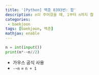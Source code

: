 ```yaml
---
title: '[Python] 백준 8393번: 합'
description: n이 주어졌을 때, 1부터 n까지 합
categories:
 - baekjoon
tags: [baekjoon, 백준]
mathjax: enable
---
```


```py
n = int(input())
print(n*-~n//2)
```

- 가우스 공식 사용
- `-~n` = `n + 1`